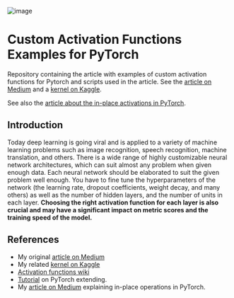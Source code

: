 ![image](https://github.com/Lexie88rus/Activation-functions-examples-pytorch/raw/master/assets/blur-blurry-close-up-167259.jpg)

# Custom Activation Functions Examples for PyTorch
Repository containing the article with examples of custom activation functions for Pytorch and scripts used in the article.
See the [article on Medium](https://towardsdatascience.com/extending-pytorch-with-custom-activation-functions-2d8b065ef2fa) and a [kernel on Kaggle](https://www.kaggle.com/aleksandradeis/extending-pytorch-with-custom-activation-functions).

See also the [article about the in-place activations in PyTorch](https://medium.com/p/in-place-operations-in-pytorch-f91d493e970e?source=email-9f0981e41a86--writer.postDistributed&sk=d44e1786ba9cadee76dcdf87e150a5af).

## Introduction
Today deep learning is going viral and is applied to a variety of machine learning problems such as image recognition, speech recognition, machine translation, and others. There is a wide range of highly customizable neural network architectures, which can suit almost any problem when given enough data. Each neural network should be elaborated to suit the given problem well enough. You have to fine tune the hyperparameters of the network (the learning rate, dropout coefficients, weight decay, and many others) as well as the number of hidden layers, and the number of units in each layer. __Choosing the right activation function for each layer is also crucial and may have a significant impact on metric scores and the training speed of the model.__

## References
* My original [article on Medium](https://towardsdatascience.com/extending-pytorch-with-custom-activation-functions-2d8b065ef2fa)
* My related [kernel on Kaggle](https://www.kaggle.com/aleksandradeis/extending-pytorch-with-custom-activation-functions)
* [Activation functions wiki](https://en.wikipedia.org/wiki/Activation_function)
* [Tutorial](https://pytorch.org/docs/master/notes/extending.html) on PyTorch extending.
* My [article on Medium](https://medium.com/p/in-place-operations-in-pytorch-f91d493e970e?source=email-9f0981e41a86--writer.postDistributed&sk=d44e1786ba9cadee76dcdf87e150a5af) explaining in-place operations in PyTorch.
